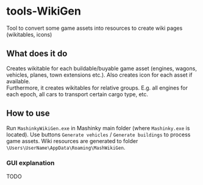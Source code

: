 # tools-WikiGen
Tool to convert some game assets into resources to create wiki pages (wikitables, icons)

## What does it do
Creates wikitable for each buildable/buyable game asset (engines, wagons, vehicles, planes, town extensions etc.). Also creates icon for each asset if available.\
Furthermore, it creates wikitables for relative groups. E.g. all engines for each epoch, all cars to transport certain cargo type, etc.

## How to use
Run `MashinkyWikiGen.exe` in Mashinky main folder (where `Mashinky.exe` is located). Use buttons `Generate vehicles` / `Generate buildings` to process game assets. Wiki resources are generated to folder `\Users\UserName\AppData\Roaming\MashWikiGen`.

### GUI explanation
TODO